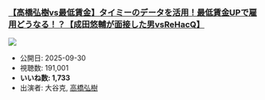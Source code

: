 ### [【高橋弘樹vs最低賃金】タイミーのデータを活用！最低賃金UPで雇用どうなる！？【成田悠輔が面接した男vsReHacQ】](https://www.youtube.com/watch?v=LaydJr3QH2w)
[![](https://img.youtube.com/vi/LaydJr3QH2w/sddefault.jpg)](https://www.youtube.com/watch?v=LaydJr3QH2w)
-   公開日: 2025-09-30
-   視聴数: 191,001
-   **いいね数: 1,733**
-   出演者: 大谷克, [高橋弘樹](/rehacq_fan/people/高橋弘樹 "wikilink")
